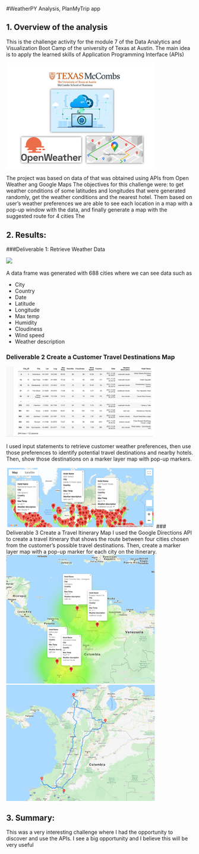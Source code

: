 #WeatherPY Analysis, PlanMyTrip app


## 1. Overview of the analysis

This is the challenge activity for the module 7 of the Data Analytics and Visualization Boot Camp of the university of Texas at Austin.
The main idea is to apply the learned skills of Application Programming Interface (APIs)

<img src = " Resources/Intro.png" width= "400" >

The project  was based on data of that was obtained  using APIs from Open Weather ang Google Maps
The objectives for this challenge were: to get weather conditions of some latitudes and longitudes that were generated randomly, get the weather conditions and the nearest hotel.
Them based on  user’s weather preferences we are able to see each location in a map with a pop-up window with the data, and finally  generate a map with the suggested route for 4  cities
The 


## 2. Results:

###Deliverable 1: Retrieve Weather Data

 <img src = " Resources/cities_data_frame.png" width= "400" >

A data frame was generated with 688 cities where we can see data such as

-	City
-	Country
-	Date
-	Latitude
-	Longitude
-	Max temp
-	Humidity
-	Cloudiness
-	Wind speed
-	Weather description

### Deliverable 2 Create a Customer Travel Destinations Map

  <img src = "Resources/selected_cities.png" width= "400" >
  
I used input statements to retrieve customer weather preferences, 
then use those preferences to identify potential travel destinations and nearby hotels. 
Then, show those destinations on a marker layer map with pop-up markers.

<img src = "Resources/WeatherPy_vacation_map.png" width= "400" >
### Deliverable 3 Create a Travel Itinerary Map
I used the Google Directions API to create a travel itinerary that shows the route between four cities chosen from the customer’s possible travel destinations.
Then, create a marker layer map with a pop-up marker for each city on the itinerary.

<img src = "Resources/WeatherPy_travel_map_markers.png" width= "400" >
<img src = "Resources/WeatherPy_travel_map.png" width= "400" >


## 3. Summary: 

This was a  very interesting challenge where I had the opportunity to discover and use the APIs.
I see a big opportunity and I believe this will be very useful 


